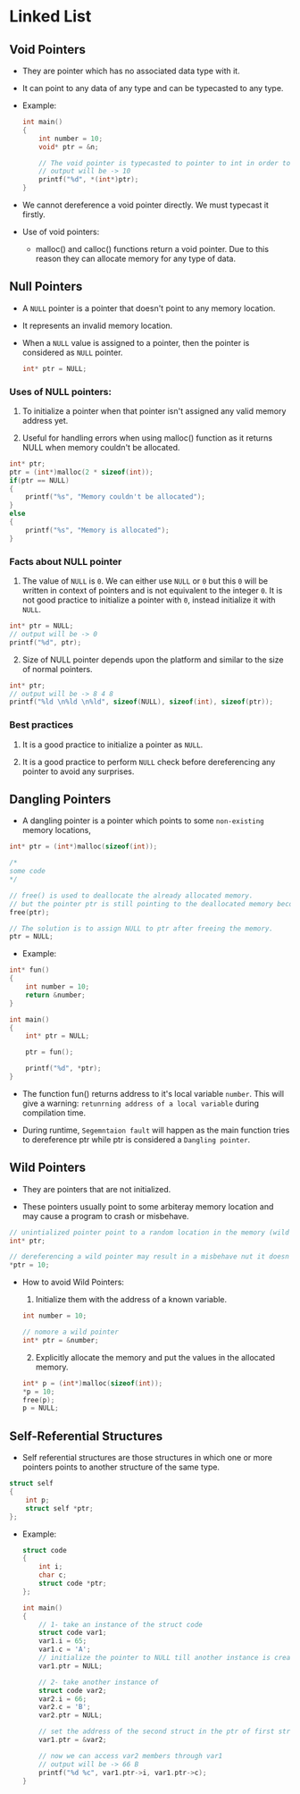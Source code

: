# Linked List

## Void Pointers

- They are pointer which has no associated data type with it.

- It can point to any data of any type and can be typecasted to any type.

- Example:

    ```C
    int main()
    {
        int number = 10;
        void* ptr = &n;

        // The void pointer is typecasted to pointer to int in order to be used in printing int type data
        // output will be -> 10
        printf("%d", *(int*)ptr);
    }
    ```
- We cannot dereference a void pointer directly. We must typecast it firstly.

- Use of void pointers:
    
    - malloc() and calloc() functions return a void pointer. Due to this reason they can allocate memory for any type of data.

## Null Pointers

- A `NULL` pointer is a pointer that doesn't point to any memory location.

- It represents an invalid memory location.

- When a `NULL` value is assigned to a pointer, then the pointer is considered as `NULL` pointer.
    ```C
    int* ptr = NULL;
    ```

### Uses of NULL pointers:

1. To initialize a pointer when that pointer isn't assigned any valid memory address yet.

2. Useful for handling errors when using malloc() function as it returns NULL when memory couldn't be allocated.

```C
int* ptr;
ptr = (int*)malloc(2 * sizeof(int));
if(ptr == NULL)
{
    printf("%s", "Memory couldn't be allocated");
}
else
{
    printf("%s", "Memory is allocated");
}
```

### Facts about NULL pointer

1. The value of `NULL` is `0`. We can either use `NULL` or `0` but this `0` will be written in context of pointers and is not equivalent to the integer `0`. It is not good practice to initialize a pointer with `0`, instead initialize it with `NULL`.

```C
int* ptr = NULL;
// output will be -> 0
printf("%d", ptr);
```

2. Size of NULL pointer depends upon the platform and similar to the size of normal pointers.

```C
int* ptr;
// output will be -> 8 4 8
printf("%ld \n%ld \n%ld", sizeof(NULL), sizeof(int), sizeof(ptr));
```

### Best practices

1. It is a good practice to initialize a pointer as `NULL`.

2. It is a good practice to perform `NULL` check before dereferencing any pointer to avoid any surprises.

## Dangling Pointers

- A dangling pointer is a pointer which points to some `non-existing` memory locations,

```C
int* ptr = (int*)malloc(sizeof(int));

/*
some code
*/

// free() is used to deallocate the already allocated memory.
// but the pointer ptr is still pointing to the deallocated memory becoming dangling pointer.
free(ptr);

// The solution is to assign NULL to ptr after freeing the memory.
ptr = NULL;
```

-  Example:

```C
int* fun()
{
    int number = 10;
    return &number;
}

int main()
{
    int* ptr = NULL;

    ptr = fun();

    printf("%d", *ptr);
}
```

- The function fun() returns address to it's local variable `number`. This will give a warning: `retunrning address of a local variable` during compilation time.

- During runtime, `Segemntaion fault` will happen as the main function tries to dereference ptr while ptr is considered a `Dangling pointer`.

## Wild Pointers

- They are pointers that are not initialized.

- These pointers usually point to some arbiteray memory location and may cause a program to crash or misbehave.

```C
// unintialized pointer point to a random location in the memory (wild pointer)
int* ptr;

// dereferencing a wild pointer may result in a misbehave nut it doesn't produce neither compilation error nor warnings
*ptr = 10;
```

- How to avoid Wild Pointers:

    1. Initialize them with the address of a known variable.

    ```C
    int number = 10;
    
    // nomore a wild pointer
    int* ptr = &number;
    ```

    2. Explicitly allocate the memory and put the values in the allocated memory.

    ```C
    int* p = (int*)malloc(sizeof(int));
    *p = 10;
    free(p);
    p = NULL;
    ```


## Self-Referential Structures

- Self referential structures are those structures in which one or more pointers points to another structure of the same type.

```C
struct self
{
    int p;
    struct self *ptr;
};
```

- Example:

    ```C
    struct code
    {
        int i;
        char c;
        struct code *ptr;
    };

    int main()
    {
        // 1- take an instance of the struct code
        struct code var1;
        var1.i = 65;
        var1.c = 'A';
        // initialize the pointer to NULL till another instance is created
        var1.ptr = NULL;

        // 2- take another instance of 
        struct code var2;
        var2.i = 66;
        var2.c = 'B';
        var2.ptr = NULL;

        // set the address of the second struct in the ptr of first struct
        var1.ptr = &var2;

        // now we can access var2 members through var1
        // output will be -> 66 B
        printf("%d %c", var1.ptr->i, var1.ptr->c);
    }
    ```



